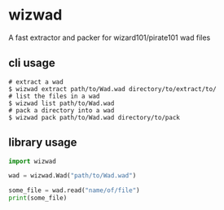 # wizwad
A fast extractor and packer for wizard101/pirate101 wad files

## cli usage
```shell
# extract a wad
$ wizwad extract path/to/Wad.wad directory/to/extract/to/
# list the files in a wad
$ wizwad list path/to/Wad.wad
# pack a directory into a wad
$ wizwad pack path/to/Wad.wad directory/to/pack
```

## library usage
```python
import wizwad

wad = wizwad.Wad("path/to/Wad.wad")

some_file = wad.read("name/of/file")
print(some_file)
```
